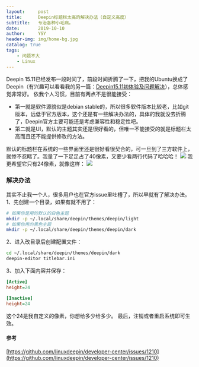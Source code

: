 ```yaml
---
layout:     post
title:      Deepin标题栏太高的解决办法（自定义高度）
subtitle:   专治各种小毛病。
date:       2019-10-10
author:     YSY
header-img: img/home-bg.jpg
catalog: true
tags:
    - 问题不大
    - Linux
---
```


Deepin 15.11已经发布一段时间了，前段时间折腾了一下，把我的Ubuntu换成了Deepin（有兴趣可以看看我的另一篇：[Deepin15.11初体验及问题解决](https://blog.ysy950803.top/2019/10/03/Deepin15.11%E5%88%9D%E4%BD%93%E9%AA%8C%E5%8F%8A%E9%97%AE%E9%A2%98%E8%A7%A3%E5%86%B3/)），总体感觉非常好。
依我个人习惯，目前有两点不是很能接受：
- 第一就是软件源貌似是debian stable的，所以很多软件版本比较老，比如git版本，远低于官方版本，这个还是有一些解决办法的，具体的我就没去折腾了，Deepin官方主要可能还是考虑兼容性和稳定性吧。
- 第二就是UI，默认的主题其实还是很好看的，但唯一不能接受的就是标题栏太高而且还不能提供修改的方法。

默认的标题栏在系统的一些界面里还是很好看很契合的，可一旦到了三方软件上，就惨不忍睹了。我量了一下足足占了40像素，又要少看两行代码了哈哈哈！
![](https://blog.ysy950803.top/img/posts/3e102bf66c9bc60f3bcc49c1c0783aa1.webp)
我更希望它只有24像素，就像这样：
![](https://blog.ysy950803.top/img/posts/ac7b91f7af787336fce3ea355f26bc0e.webp)
### 解决办法
其实不止我一个人，很多用户也在官方issue里吐槽了，所以早就有了解决办法。
1、先创建一个目录，如果有就不用了：
```bash
# 如果你是用的默认的白色主题
mkdir -p ~/.local/share/deepin/themes/deepin/light
# 如果你用的黑色主题
mkdir -p ~/.local/share/deepin/themes/deepin/dark
```
2、进入改目录后创建配置文件：
```bash
cd ~/.local/share/deepin/themes/deepin/dark
deepin-editor titlebar.ini
```
3、加入下面内容并保存：
```ini
[Active]
height=24

[Inactive]
height=24
```
这个24是我自定义的像素，你想给多少给多少。
最后，注销或者重启系统即可生效。
#### 参考
[https://github.com/linuxdeepin/developer-center/issues/1210](https://github.com/linuxdeepin/developer-center/issues/1210)
